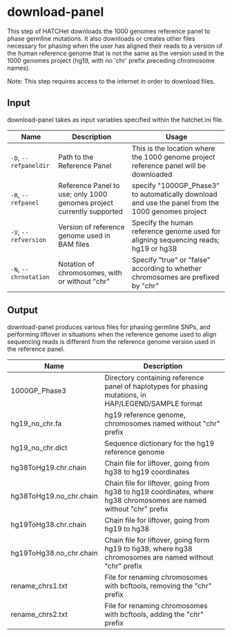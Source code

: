 # download-panel

This step of HATCHet downloads the 1000 genomes reference panel to phase germline mutations. It also downloads or creates other files necessary for phasing when the user has aligned their reads to a version of the human reference genome that is not the same as the version used in the 1000 genomes project (hg19, with no 'chr' prefix preceding chromosome names).

Note: This step requires access to the internet in order to download files.

## Input

download-panel takes as input variables specified within the hatchet.ini file.

| Name | Description | Usage |
|------|-------------|-------|
| `-D`, `--refpaneldir` | Path to the Reference Panel | This is the location where the 1000 genome project reference panel will be downloaded |
| `-R`, `--refpanel` | Reference Panel to use; only 1000 genomes project currently supported | specify "1000GP_Phase3" to automatically download and use the panel from the 1000 genomes project |
| `-V`, `--refversion` | Version of reference genome used in BAM files | Specify the human reference genome used for aligning sequencing reads; hg19 or hg38 |
| `-N`, `--chrnotation` | Notation of chromosomes, with or without "chr" | Specify "true" or "false" according to whether chromosomes are prefixed by "chr" |

## Output

download-panel produces various files for phasing germline SNPs, and performing liftover in situations when the reference genome used to align sequencing reads is different from the reference genome version used in the reference panel.

| Name | Description |
|------|-------------|
| 1000GP_Phase3 | Directory containing reference panel of haplotypes for phasing mutations, in HAP/LEGEND/SAMPLE format |
| hg19_no_chr.fa | hg19 reference genome, chromosomes named without "chr" prefix |
| hg19_no_chr.dict | Sequence dictionary for the hg19 reference genome |
| hg38ToHg19.chr.chain | Chain file for liftover, going from hg38 to hg19 coordinates |
| hg38ToHg19.no_chr.chain | Chain file for liftover, going from hg38 to hg19 coordinates, where hg38 chromosomes are named without "chr" prefix |
| hg19ToHg38.chr.chain | Chain file for liftover, going from hg19 to hg38 |
| hg19ToHg38.no_chr.chain | Chain file for liftover, going form hg19 to hg38, where hg38 chromosomes are named without "chr" prefix |
| rename_chrs1.txt | File for renaming chromosomes with bcftools, removing the "chr" prefix |
| rename_chrs2.txt | File for renaming chromosomes with bcftools, adding the "chr" prefix |


